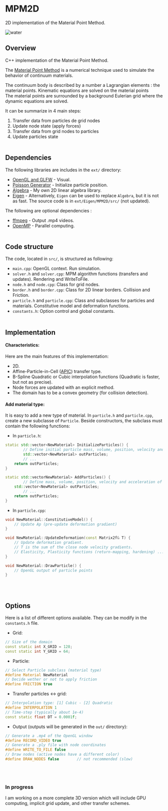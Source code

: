 # MPM2D

2D implementation of the Material Point Method.

![water](https://github.com/Elias-Gu/MPM2D//raw/master/MPM2D/out/water.gif)

## Overview
C++ implementation of the Material Point Method.

The [Material Point Method](https://www.seas.upenn.edu/~cffjiang/research/mpmcourse/mpmcourse.pdf) is a numerical technique used to simulate the behavior of continuum materials.

The continuum body is described by a number a Lagrangian elements : the material points.
Kinematic equations are solved on the material points  
The material points are surrounded by a background Eulerian grid where the dynamic equations are solved.

It can be summarize in 4 main steps:
1. Transfer data from particles de grid nodes
2. Update node state (apply forces)
3. Transfer data from grid nodes to particles
4. Update particles state
<br><br>

## Dependencies
The following libraries are includes in the `ext/` directory:
- [OpenGL and GLFW](https://www.glfw.org/)
        - Visual.
- [Poisson Generator](https://github.com/corporateshark/poisson-disk-generator)
        - Initialize particle position.
- [Algebra](https://github.com/Elias-Gu/MPM2D/tree/master/MPM2D/ext/Algebra)
        - My own 2D linear algebra library.
- [Eigen](http://eigen.tuxfamily.org/index.php?title=Main_Page)
        - Alternatively, `Eigen` can be used to replace `Algebra`, but it is not as fast. The source code is in `ext/Eigen/MPM2D/src/` (not updated).

The following are optional dependencies :
- [ffmpeg](https://www.ffmpeg.org/)
        - Output .mp4 videos.
- [OpenMP](https://www.openmp.org/)
        - Parallel computing.
<br><br>

## Code structure
The code, located in `src/`, is structured as following:
- `main.cpp`: OpenGL context. Run simulation.
- `solver.h` and `solver.cpp`: MPM algorithm functions (transfers and updates). Rendering and WriteToFile.
- `node.h` and `node.cpp`: Class for grid nodes.
- `border.h` and `border.cpp`: Class for 2D linear borders. Collision and Friction.
- `particle.h` and `particle.cpp`: Class and subclasses for particles and materials. Constitutive model and deformation functions.
- `constants.h`: Option control and global constants.
<br><br>

## Implementation

#### Characteristics:
Here are the main features of this implementation:
- 2D.
- Affine-Particle-in-Cell ([APIC](http://www.math.ucla.edu/~jteran/papers/JSSTS15.pdf)) transfer type.
-  B-Spline Quadratic or Cubic interpolation functions (Quadratic is faster, but not as precise).
- Node forces are updated with an explicit method.
- The domain has to be a convex geometry (for collision detection).

#### Add material type:
It is easy to add a new type of material. In `particle.h` and `particle.cpp`, create a new subclasse of `Particle`. Beside constructors, the subclass must contain the following functions:
- In `particle.h`:
```C++
static std::vector<NewMaterial> InitializeParticles() {
        // Define initial particle mass, volume, position, velocity and acceleration
        std::vector<NewMaterial> outParticles;
        // ...
	return outParticles;
}
```
```C++
static std::vectorNewMaterial> AddParticles() {
        // Define mass, volume, position, velocity and acceleration of particles to add during the simulation
	std::vector<NewMaterial> outParticles;
        // ...
	return outParticles;
}
```


- In `particle.cpp`:
```C++
void NewMaterial::ConstitutiveModel() {
    // Update Ap (pre-update deformation gradient)
}
```

```C++
void NewMaterial::UpdateDeformation(const Matrix2f& T) {
    // Update deformation gradient. 
    // T is the sum of the close node velocity gradients.
    // Elasticity, Plasticity functions (return-mapping, hardening) ...
}
```
```C++
void NewMaterial::DrawParticle() {
    // OpenGL output of particle points
}
```
<br><br>
## Options
Here is a list of different options available. They can be modify in the `constants.h` file.
- Grid:
```C++
// Size of the domain
const static int X_GRID = 128;
const static int Y_GRID = 64;
```
- Particle:
```C++
// Select Particle subclass (material type)
#define Material NewMaterial
// Decide wether or not to apply friction
#define FRICTION true
```

- Transfer particles <-> grid:
```C++
// Interpolation type: [1] Cubic - [2] Quadratic
#define INTERPOLATION 1	
// Time-step (typically about 1e-4)
const static float DT = 0.0001f;
```
- Output (outputs will be generated in the `out/` directory):
```C++
// Generate a .mp4 of the OpenGL window
#define RECORD_VIDEO true
// Generate a .ply file with node coordinates
#define WRITE_TO_FILE false	
// Draw nodes (active nodes have a different color)
#define DRAW_NODES false        // not recommended (slow)
```
<br><br>

### In progress
I am working on a more complete 3D version which will include GPU computing, implicit grid update, and other transfer schemes.